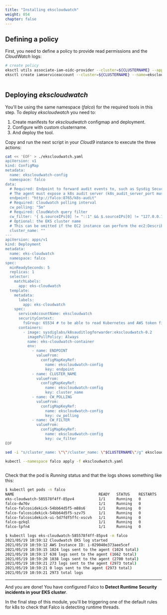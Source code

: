 ```yaml
---
title: "Installing ekscloudwatch"
weight: 054
chapter: false
---
```


<!-- https://medium.com/faun/analyze-aws-eks-audit-logs-with-falco-95202167f2e -->
<!-- https://github.com/sysdiglabs/ekscloudwatch -->


## Defining a policy

First, you need to define a policy to provide read permissions and the *CloudWatch* logs:

```bash
# create policy
eksctl utils associate-iam-oidc-provider --cluster=${CLUSTERNAME} --approve
eksctl create iamserviceaccount --cluster=${CLUSTERNAME} --name=ekscloudwatch --namespace=falco --attach-policy-arn=arn:aws:iam::aws:policy/CloudWatchReadOnlyAccess  --override-existing-serviceaccounts --approve
 
```


## Deploying *ekscloudwatch*

  You'll be using the same namespace (*falco*) for the required tools in this step. To deploy *ekscloudwatch* you need to:

  1. Create manifests for *ekscloudwatch* configmap and deployment.
  2. Configure with custom clustername.
  3. And deploy the tool.

  Copy and run the next script in your *Cloud9* instance to execute the three actions:

```bash
cat << 'EOF' > ./ekscloudwatch.yaml
apiVersion: v1
kind: ConfigMap
metadata:
  name: ekscloudwatch-config
  namespace: falco
data:
  # Required: Endpoint to forward audit events to, such as Sysdig Secure agent
  # The agent must expose a k8s audit server (k8s_audit_server_port must be configured in the agent as well)
  endpoint: "http://falco:8765/k8s-audit"
  # Required: Cloudwatch polling interval
  cw_polling: "5m"
  # Required: CloudWatch query filter
  cw_filter: '{ $.sourceIPs[0] != "::1" && $.sourceIPs[0] != "127.0.0.1" }'
  # Optional: the EKS cluster name
  # This can be omitted if the EC2 instance can perform the ec2:DescribeInstances action
  cluster_name: ""
---
apiVersion: apps/v1
kind: Deployment
metadata:
  name: eks-cloudwatch
  namespace: falco
spec:
  minReadySeconds: 5
  replicas: 1
  selector:
    matchLabels:
      app: eks-cloudwatch
  template:
    metadata:
      labels:
        app: eks-cloudwatch
    spec:
      serviceAccountName: ekscloudwatch
      securityContext:
        fsGroup: 65534 # to be able to read Kubernetes and AWS token files
      containers:
        - image: sysdiglabs/k8sauditlogforwarder:ekscloudwatch-0.2
          imagePullPolicy: Always
          name: eks-cloudwatch-container
          env:
            - name: ENDPOINT
              valueFrom:
                configMapKeyRef:
                  name: ekscloudwatch-config
                  key: endpoint
            - name: CLUSTER_NAME
              valueFrom:
                configMapKeyRef:
                  name: ekscloudwatch-config
                  key: cluster_name
            - name: CW_POLLING
              valueFrom:
                configMapKeyRef:
                  name: ekscloudwatch-config
                  key: cw_polling
            - name: CW_FILTER
              valueFrom:
                configMapKeyRef:
                  name: ekscloudwatch-config
                  key: cw_filter
EOF

sed -i "s/cluster_name: \"\"/cluster_name: \"$CLUSTERNAME\"/g" ekscloudwatch.yaml

kubectl --namespace falco apply -f ekscloudwatch.yaml
 
```

Check that the pod is *Running* status and that the logs shows something like this:

```bash
$ kubectl get pods -n falco
NAME                                      READY   STATUS    RESTARTS   AGE
eks-cloudwatch-585578f4ff-85pv4           1/1     Running   0          20s
falco-dw76v                               1/1     Running   0          3m40s
falco-falcosidekick-54bb64d5f5-m88s6      1/1     Running   0          3m40s
falco-falcosidekick-54bb64d5f5-szv75      1/1     Running   0          3m40s
falco-falcosidekick-ui-5d7fdf5ffc-xscvh   1/1     Running   0          3m40s
falco-gzkql                               1/1     Running   0          3m40s
falco-tpfn4                               1/1     Running   0          3m40s

$ kubectl logs eks-cloudwatch-585578f4ff-85pv4 -n falco
2021/05/19 10:59:12 Cloudwatch EKS log started
2021/05/19 10:59:12 AWS Instance ID: i-029040e373aee5cef
2021/05/19 10:59:15 1024 logs sent to the agent (1024 total)
2021/05/19 10:59:17 638 logs sent to the agent (1662 total)
2021/05/19 10:59:20 1038 logs sent to the agent (2700 total)
2021/05/19 10:59:21 273 logs sent to the agent (2973 total)
2021/05/19 10:59:21 0 logs sent to the agent (2973 total)
2021/05/19 10:59:21 2973 total logs
```
---

And you are done! You have configured Falco to **Detect Runtime Security incidents in your EKS cluster**. 

In the final step of this module, you'll be triggering one of the default rules for k8s to check that Falco is detecting runtime threads.


<!-- current status, bug:
https://github.com/falcosecurity/charts/issues/234

this is the log I get...

---logs for pod falco-w6nkx---
* Setting up /usr/src links from host
* Running falco-driver-loader for: falco version=0.28.1, driver version=5c0b863ddade7a45568c0ac97d037422c9efb750
* Running falco-driver-loader with: driver=module, compile=yes, download=yes
* Unloading falco module, if present
* Trying to load a system falco module, if present
* Looking for a falco module locally (kernel 4.14.232-176.381.amzn2.x86_64)
* Trying to download a prebuilt falco module from https://download.falco.org/driver/5c0b863ddade7a45568c0ac97d037422c9efb750/falco_amazonlinux2_4.14.232-176.381.amzn2.x86_64_1.ko
curl: (22) The requested URL returned error: 404 
Unable to find a prebuilt falco module
* Trying to dkms install falco module with GCC /usr/bin/gcc
DIRECTIVE: MAKE="'/tmp/falco-dkms-make'"
* Running dkms build failed, couldn't find /var/lib/dkms/falco/5c0b863ddade7a45568c0ac97d037422c9efb750/build/make.log (with GCC /usr/bin/gcc)
* Trying to dkms install falco module with GCC /usr/bin/gcc-8
DIRECTIVE: MAKE="'/tmp/falco-dkms-make'"
* Running dkms build failed, couldn't find /var/lib/dkms/falco/5c0b863ddade7a45568c0ac97d037422c9efb750/build/make.log (with GCC /usr/bin/gcc-8)
* Trying to dkms install falco module with GCC /usr/bin/gcc-6
DIRECTIVE: MAKE="'/tmp/falco-dkms-make'"
* Running dkms build failed, couldn't find /var/lib/dkms/falco/5c0b863ddade7a45568c0ac97d037422c9efb750/build/make.log (with GCC /usr/bin/gcc-6)
* Trying to dkms install falco module with GCC /usr/bin/gcc-5
DIRECTIVE: MAKE="'/tmp/falco-dkms-make'"
* Running dkms build failed, couldn't find /var/lib/dkms/falco/5c0b863ddade7a45568c0ac97d037422c9efb750/build/make.log (with GCC /usr/bin/gcc-5)
Consider compiling your own falco driver and loading it or getting in touch with the Falco community
Wed Jun  2 21:35:27 2021: Falco version 0.28.1 (driver version 5c0b863ddade7a45568c0ac97d037422c9efb750)
Wed Jun  2 21:35:27 2021: Falco initialized with configuration file /etc/falco/falco.yaml
Wed Jun  2 21:35:27 2021: Loading rules from file /etc/falco/falco_rules.yaml:
Wed Jun  2 21:35:27 2021: Loading rules from file /etc/falco/falco_rules.local.yaml:
Wed Jun  2 21:35:27 2021: Loading rules from file /etc/falco/k8s_audit_rules.yaml:
Wed Jun  2 21:35:27 2021: Unable to load the driver.
Wed Jun  2 21:35:27 2021: Runtime error: error opening device /host/dev/falco0. Make sure you have root credentials and that the falco module is loaded.. Exiting.

 -->